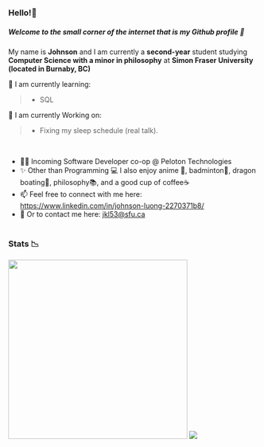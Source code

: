 
### Hello!👋
##### Welcome to the small corner of the internet that is my Github profile 🤭


My name is **Johnson** and I am currently a **second-year** student studying **Computer Science with a minor in philosophy** at **Simon Fraser University (located in Burnaby, BC)** 

🍎 I am currently learning:
> - SQL

🤔 I am currently Working on:
> - Fixing my sleep schedule (real talk).

</br>

- 👨‍💻 Incoming Software Developer co-op @ Peloton Technologies
- ✨ Other than Programming 💻 I also enjoy anime 🍣, badminton🏸, dragon boating🚣, philosophy📚, and a good cup of coffee☕ </br>
- 📫 Feel free to connect with me here: https://www.linkedin.com/in/johnson-luong-2270371b8/ </br>
- 📧 Or to contact me here: jkl53@sfu.ca </br> </br>

### Stats 📉
<div style = "float: left" >
<img width = "360px" padding = "10px" src="https://github-readme-stats.vercel.app/api/?username=JohnsonL111&theme=tokyonight" /> 
<img src="https://github-readme-stats.vercel.app/api/top-langs/?username=JohnsonL111&theme=tokyonight&layout=compact" />


